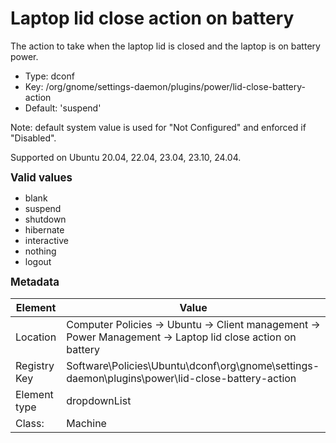 # Laptop lid close action on battery

The action to take when the laptop lid is closed and the laptop is on battery power.

- Type: dconf
- Key: /org/gnome/settings-daemon/plugins/power/lid-close-battery-action
- Default: 'suspend'

Note: default system value is used for "Not Configured" and enforced if "Disabled".

Supported on Ubuntu 20.04, 22.04, 23.04, 23.10, 24.04.

<span style="font-size: larger;">**Valid values**</span>

* blank
* suspend
* shutdown
* hibernate
* interactive
* nothing
* logout


<span style="font-size: larger;">**Metadata**</span>

| Element      | Value            |
| ---          | ---              |
| Location     | Computer Policies -> Ubuntu -> Client management -> Power Management -> Laptop lid close action on battery    |
| Registry Key | Software\Policies\Ubuntu\dconf\org\gnome\settings-daemon\plugins\power\lid-close-battery-action         |
| Element type | dropdownList |
| Class:       | Machine       |
